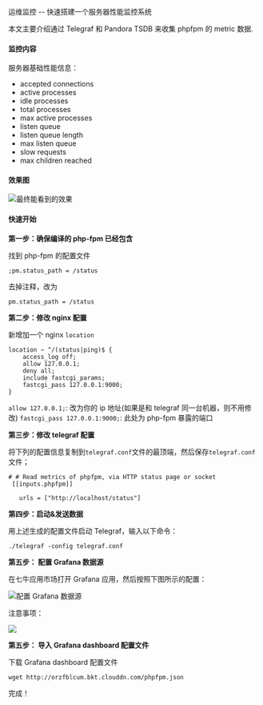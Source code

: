 运维监控 -- 快速搭建一个服务器性能监控系统

本文主要介绍通过 Telegraf 和 Pandora TSDB 来收集 phpfpm 的 metric 数据.

#### 监控内容

服务器基础性能信息：

* accepted connections
* active processes
* idle processes
* total processes
* max active processes
* listen queue
* listen queue length
* max listen queue
* slow requests
* max children reached

#### 效果图

![最终能看到的效果](http://orzfblcum.bkt.clouddn.com/%E5%B1%8F%E5%B9%95%E5%BF%AB%E7%85%A7%202017-07-14%20%E4%B8%8B%E5%8D%886.38.18.png)

#### 快速开始

**第一步：确保编译的 php-fpm 已经包含**

找到 php-fpm 的配置文件

```
;pm.status_path = /status
```

去掉注释，改为

```
pm.status_path = /status
```

**第二步：修改 nginx 配置**

新增加一个 nginx `location`

```
location ~ ^/(status|ping)$ {
    access_log off;
    allow 127.0.0.1;
    deny all;
    include fastcgi_params;
    fastcgi_pass 127.0.0.1:9000;
}

```

`allow 127.0.0.1;`: 改为你的 ip 地址(如果是和 telegraf 同一台机器，则不用修改)
`fastcgi_pass 127.0.0.1:9000;`: 此处为 php-fpm 暴露的端口


**第三步：修改 telegraf 配置**

将下列的配置信息复制到`telegraf.conf`文件的最顶端，然后保存`telegraf.conf`文件；

```
# # Read metrics of phpfpm, via HTTP status page or socket
 [[inputs.phpfpm]]

   urls = ["http://localhost/status"]

```


**第四步：启动&发送数据**

用上述生成的配置文件启动 Telegraf，输入以下命令：

```
./telegraf -config telegraf.conf
```

**第五步： 配置 Grafana 数据源**

在七牛应用市场打开 Grafana 应用，然后按照下图所示的配置：

![配置 Grafana 数据源](_media/monitor1.gif)

注意事项：

![](_media/monitor3.png)

**第五步： 导入 Grafana dashboard 配置文件**

下载 Grafana dashboard 配置文件

```
wget http://orzfblcum.bkt.clouddn.com/phpfpm.json
```

完成！
